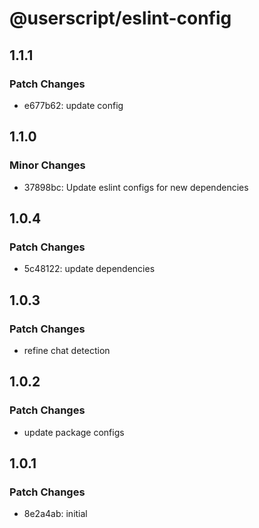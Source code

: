 # @userscript/eslint-config

## 1.1.1

### Patch Changes

- e677b62: update config

## 1.1.0

### Minor Changes

- 37898bc: Update eslint configs for new dependencies

## 1.0.4

### Patch Changes

- 5c48122: update dependencies

## 1.0.3

### Patch Changes

- refine chat detection

## 1.0.2

### Patch Changes

- update package configs

## 1.0.1

### Patch Changes

- 8e2a4ab: initial
